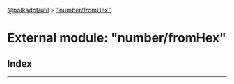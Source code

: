[@polkadot/util](../README.md) > ["number/fromHex"](../modules/_number_fromhex_.md)

# External module: "number/fromHex"

## Index

---

